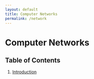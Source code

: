 ```yaml
---
layout: default
title: Computer Networks
permalink: /network
---
```


# Computer Networks



## Table of Contents

1. [Introduction](/notes-blog/network/ch1)

